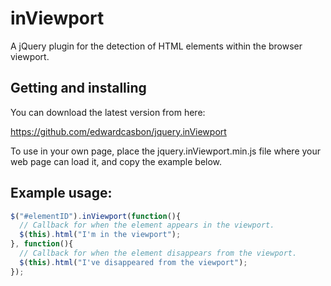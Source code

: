 # inViewport

A jQuery plugin for the detection of HTML elements within the browser viewport.

## Getting and installing

You can download the latest version from here:

https://github.com/edwardcasbon/jquery.inViewport

To use in your own page, place the jquery.inViewport.min.js file where your web page can load it, and copy the example below.

## Example usage:

```js
$("#elementID").inViewport(function(){
  // Callback for when the element appears in the viewport.
  $(this).html("I'm in the viewport");
}, function(){
  // Callback for when the element disappears from the viewport.
  $(this).html("I've disappeared from the viewport");
});
```
